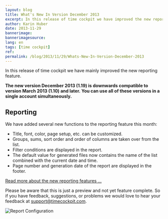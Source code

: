 ```yaml
---
layout: blog
title: What's New In Version December 2013
excerpt: In this release of time cockpit we have improved the new reporting features.
author: Karin Huber
date: 2013-11-29
bannerimage: 
bannerimagesource: 
lang: en
tags: [time cockpit]
ref: 
permalink: /blog/2013/11/29/Whats-New-In-Version-December-2013
---
```


<p>In this release of time cockpit we have mainly improved the new reporting feature.</p><p>
  <strong>The new version December 2013 (1.19) is downwards compatible to version March 2013 (1.10) and later. You can use all of these versions in a single account simultaneously.</strong>
</p><h2>Reporting</h2><p>We have added several new functions to the reporting feature this month:</p><ul>
  <li>Title, font, color, page setup, etc. can be customized.</li>
  <li>Groups, sums, sort order and order of columns are taken over from the list.</li>
  <li>Filter conditions are displayed in the report.</li>
  <li>The default value for generated files now contains the name of the list combined with the current date and time.</li>
  <li>Page number and generation date of the report are displayed in the footer.</li>
</ul><p>
  <a href="http://www.timecockpit.com/blog/2013/11/27/Reporting-Preview-Improvements" title="New Reporting Features in Time Cockpit">Read more about the new reporting features ...</a>
</p><p class="showcase">Please be aware that this is just a preview and not yet feature complete. So if you have feedback, suggestions, or problems we would love to hear your feedback at <a href="mailto:support@timecockpit.com">support@timecockpit.com</a>.</p><p>
  <img src="{{site.baseurl}}/content/images/blog/2013/11/Reporting/ReporingConfigurationSmall.png" alt="Report Configuration" title="Report Configuration" />
</p>